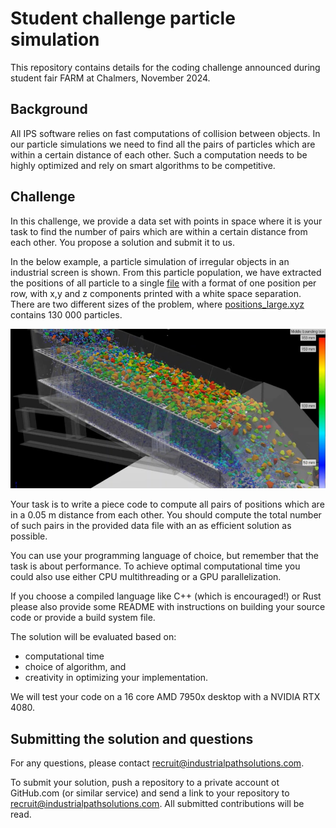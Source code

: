 # Student challenge particle simulation

This repository contains details for the coding challenge announced during
student fair FARM at Chalmers, November 2024.

## Background

All IPS software relies on fast computations of collision between objects. In
our particle simulations we need to find all the pairs of particles which are
within a certain distance of each other. Such a computation needs to be highly
optimized and rely on smart algorithms to be competitive.

## Challenge

In this challenge, we provide a data set with points in space where it is your
task to find the number of pairs which are within a certain distance from each
other. You propose a solution and submit it to us.

In the below example, a particle simulation of irregular objects in an
industrial screen is shown. From this particle population, we have extracted the
positions of all particle to a single [file](data/positions.xyz) with a format
of one position per row, with x,y and z components printed with a white space
separation. There are two different sizes of the problem, where
[positions_large.xyz](data/positions_large.xyz) contains 130 000 particles.

![Picture of particles in an industrial screen.](images/screen.png?raw=true "Particle population in an industrial screen.")

Your task is to write a piece code to compute all pairs of positions which are
in a 0.05 m distance from each other. You should compute the total number of
such pairs in the provided data file with an as efficient solution as possible.

You can use your programming language of choice, but remember that the task is
about performance. To achieve optimal computational time you could also use
either CPU multithreading or a GPU parallelization.

If you choose a compiled language like C++ (which is encouraged!) or Rust please also
provide some README with instructions on building your source code or provide a
build system file.

The solution will be evaluated based on:

- computational time
- choice of algorithm, and
- creativity in optimizing your implementation.

We will test your code on a 16 core AMD 7950x desktop with a NVIDIA RTX 4080.

## Submitting the solution and questions

For any questions, please contact recruit@industrialpathsolutions.com.

To submit your solution, push a repository to a private account ot GitHub.com
(or similar service) and send a link to your repository to
recruit@industrialpathsolutions.com. All submitted contributions will be read.
